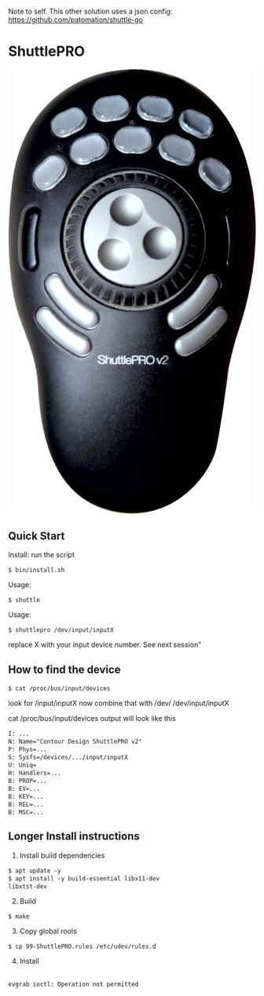 Note to self. This other solution uses a json config: https://github.com/patomation/shuttle-go


# ShuttlePRO

![ShuttlePROv2](https://github.com/patomation/ShuttlePRO/blob/master/shuttle-pro-v2.png)


## Quick Start

Install: run the script
```
$ bin/install.sh
```

Usage:
```
$ shuttle
```

Usage:
```
$ shuttlepro /dev/input/inputX
```
replace X with your input device number. See next session"

## How to find the device

```
$ cat /proc/bus/input/devices

```
look for /input/inputX
now combine that with /dev/
/dev/input/inputX

cat /proc/bus/input/devices output will look like this
```
I: ...
N: Name="Contour Design ShuttlePRO v2"
P: Phys=...
S: Sysfs=/devices/.../input/inputX
U: Uniq=
H: Handlers=...
B: PROP=...
B: EV=...
B: KEY=...
B: REL=...
B: MSC=...

```

## Longer Install instructions

1. Install build dependencies
```
$ apt update -y
$ apt install -y build-essential libx11-dev 
libxtst-dev
```

2. Build
```
$ make
```

3. Copy global rools
```
$ cp 99-ShuttlePRO.rules /etc/udev/rules.d
```

4. Install
```
 
evgrab ioctl: Operation not permitted